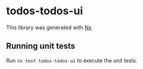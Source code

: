 # todos-todos-ui

This library was generated with [Nx](https://nx.dev).

## Running unit tests

Run `nx test todos-todos-ui` to execute the unit tests.
